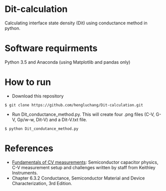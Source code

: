 # Dit-calculation
Calculating interface state density (Dit) using conductance method in python. 

# Software requirments
Python 3.5 and Anaconda (using Matplotlib and pandas only)

# How to run
- Download this repository
```
$ git clone https://github.com/hengluchang/Dit-calculation.git
```

- Run Dit_conductance_method.py. This will create four .png files (C-V, G-V, Gp/w-w, Dit-V) and a Dit-V.txt file. 
```
$ python Dit_condutance_method.py
```


# References
- [Fundamentals of CV measurements](http://www.scientific-devices.com.au/pdfs/WeTransfer-NZvJB6Cw/Capacitance/Fundamentals%20of%20CV%20Measurement.pdf): Semiconductor capacitor physics, C-V measurement setup and challenges written by staff from Keithley Instruments. 
- Chapter 6.3.2 Conductance, Semiconductor Material and Device Characterization, 3rd Edition. 
